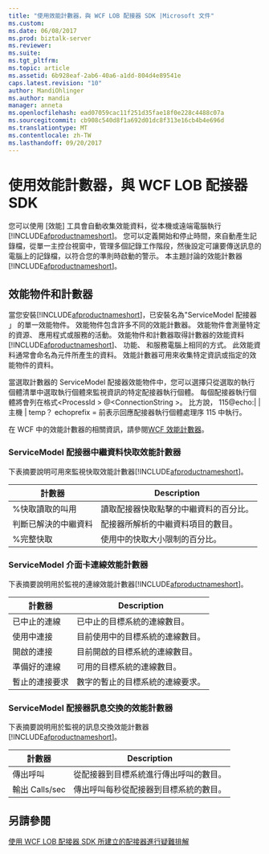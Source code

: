 ```yaml
---
title: "使用效能計數器，與 WCF LOB 配接器 SDK |Microsoft 文件"
ms.custom: 
ms.date: 06/08/2017
ms.prod: biztalk-server
ms.reviewer: 
ms.suite: 
ms.tgt_pltfrm: 
ms.topic: article
ms.assetid: 6b928eaf-2ab6-40a6-a1dd-804d4e89541e
caps.latest.revision: "10"
author: MandiOhlinger
ms.author: mandia
manager: anneta
ms.openlocfilehash: ead07059cac11f251d35fae18f0e228c4488c07a
ms.sourcegitcommit: cb908c540d8f1a692d01dc8f313e16cb4b4e696d
ms.translationtype: MT
ms.contentlocale: zh-TW
ms.lasthandoff: 09/20/2017
---
```

# <a name="use-performance-counters-with-the-wcf-lob-adapter-sdk"></a>使用效能計數器，與 WCF LOB 配接器 SDK
您可以使用 [效能] 工具會自動收集效能資料，從本機或遠端電腦執行[!INCLUDE[afproductnameshort](../../includes/afproductnameshort-md.md)]。 您可以定義開始和停止時間，來自動產生記錄檔，從單一主控台視窗中，管理多個記錄工作階段，然後設定可讓要傳送訊息的電腦上的記錄檔，以符合您的準則時啟動的警示。 本主題討論的效能計數器[!INCLUDE[afproductnameshort](../../includes/afproductnameshort-md.md)]。  
  
## <a name="performance-objects-and-counters"></a>效能物件和計數器  
 當您安裝[!INCLUDE[afproductnameshort](../../includes/afproductnameshort-md.md)]，已安裝名為"ServiceModel 配接器 」 的單一效能物件。 效能物件包含許多不同的效能計數器。 效能物件會測量特定的資源、 應用程式或服務的活動。 效能物件和計數器取得計數器的效能資料[!INCLUDE[afproductnameshort](../../includes/afproductnameshort-md.md)]、 功能、 和服務電腦上相同的方式。 此效能資料通常會命名為元件所產生的資料。 效能計數器可用來收集特定資訊或指定的效能物件的資料。  
  
 當選取計數器的 ServiceModel 配接器效能物件中，您可以選擇只從選取的執行個體清單中選取執行個體來監視資訊的特定配接器執行個體。 每個配接器執行個體將會列在格式\<ProcessId > @\<ConnectionString >。 比方說， 115@echo:&#124; &#124; 主機 &#124; temp？ echoprefix = 前表示回應配接器執行個體處理序 115 中執行。  
  
 在 WCF 中的效能計數器的相關資訊，請參閱[WCF 效能計數器](https://msdn.microsoft.com/library/ms735098.aspx)。
  
### <a name="servicemodel-adapters-metadata-cache-performance-counters"></a>ServiceModel 配接器中繼資料快取效能計數器  
 下表摘要說明可用來監視快取效能計數器[!INCLUDE[afproductnameshort](../../includes/afproductnameshort-md.md)]。  
  
|計數器|Description|  
|-------------|-----------------|  
|%快取讀取的叫用|讀取配接器快取點擊的中繼資料的百分比。|  
|判斷已解決的中繼資料|配接器所解析的中繼資料項目的數目。|  
|%完整快取|使用中的快取大小限制的百分比。|  
  
### <a name="servicemodel-adapters-connection-performance-counters"></a>ServiceModel 介面卡連線效能計數器  
 下表摘要說明用於監視的連線效能計數器[!INCLUDE[afproductnameshort](../../includes/afproductnameshort-md.md)]。  
  
|計數器|Description|  
|-------------|-----------------|  
|已中止的連線|已中止的目標系統的連線數目。|  
|使用中連接|目前使用中的目標系統的連線數目。|  
|開啟的連接|目前開啟的目標系統的連線數目。|  
|準備好的連線|可用的目標系統的連線數目。|  
|暫止的連接要求|數字的暫止的目標系統的連線要求。|  
  
### <a name="servicemodel-adapters-message-exchange-performance-counters"></a>ServiceModel 配接器訊息交換的效能計數器  
 下表摘要說明用於監視的訊息交換效能計數器[!INCLUDE[afproductnameshort](../../includes/afproductnameshort-md.md)]。  
  
|計數器|Description|  
|-------------|-----------------|  
|傳出呼叫|從配接器到目標系統進行傳出呼叫的數目。|  
|輸出 Calls/sec|傳出呼叫每秒從配接器到目標系統的數目。|  
  
## <a name="see-also"></a>另請參閱  
 [使用 WCF LOB 配接器 SDK 所建立的配接器進行疑難排解](../../adapters-and-accelerators/wcf-lob-adapter-sdk/troubleshoot-adapter-created-using-the-wcf-lob-adapter-sdk.md)